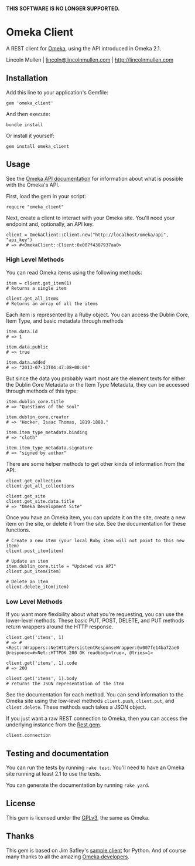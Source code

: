 **THIS SOFTWARE IS NO LONGER SUPPORTED.**

# Omeka Client

A REST client for [Omeka][], using the API introduced in Omeka 2.1.

Lincoln Mullen | lincoln@lincolnmullen.com | http://lincolnmullen.com

## Installation

Add this line to your application's Gemfile:

    gem 'omeka_client'

And then execute:

    bundle install

Or install it yourself:

    gem install omeka_client

## Usage

See the [Omeka API documentation][] for information about what is
possible with the Omeka's API.

First, load the gem in your script:

    require "omeka_client"

Next, create a client to interact with your Omeka site. You'll need your
endpoint and, optionally, an API key.

    client = OmekaClient::Client.new("http://localhost/omeka/api", "api_key")
    # => #<OmekaClient::Client:0x007f4307937aa0>

### High Level Methods

You can read Omeka items using the following methods:

    item = client.get_item(1)
    # Returns a single item

    client.get_all_items
    # Returns an array of all the items 

Each item is represented by a Ruby object. You can access the Dublin
Core, Item Type, and basic metadata through methods

    item.data.id
    # => 1

    item.data.public
    # => true

    item.data.added
    # => "2013-07-13T04:47:08+00:00"

But since the data you probably want most are the element texts for
either the Dublin Core Metadata or the Item Type Metadata, they can be
accessed through methods of this type:

    item.dublin_core.title
    # => "Questions of the Soul"

    item.dublin_core.creator
    # => "Hecker, Isaac Thomas, 1819-1888."

    item.item_type_metadata.binding
    # => "cloth"

    item.item_type_metadata.signature
    # => "signed by author"

There are some helper methods to get other kinds of information from the
API:

    client.get_collection
    client.get_all_collections

    client.get_site
    client.get_site.data.title
    # => "Omeka Development Site"

Once you have an Omeka item, you can update it on the site, create a new
item on the site, or delete it from the site. See the documentation for
these functions.

    # Create a new item (your local Ruby item will not point to this new item)
    client.post_item(item)

    # Update an item
    item.dublin_core.title = "Updated via API"
    client.put_item(item)

    # Delete an item
    client.delete_item(item)

### Low Level Methods

If you want more flexibility about what you're requesting, you can use
the lower-level methods. These basic PUT, POST, DELETE, and PUT methods
return wrappers around the HTTP response.

    client.get('items', 1)
    # => #<Rest::Wrappers::NetHttpPersistentResponseWrapper:0x007fe14ba72ae0 @response=#<Net::HTTPOK 200 OK readbody=true>, @tries=1>

    client.get('items', 1).code
    # => 200

    client.get('items', 1).body
    # returns the JSON representation of the item

See the documentation for each method. You can send information to the
Omeka site using the low-level methods `client.push`, `client.put`, and
`client.delete`. These methods each takes a JSON object.

If you just want a raw REST connection to Omeka, then you can access the
underlying instance from the [Rest gem][].

    client.connection

## Testing and documentation

You can run the tests by running `rake test`. You'll need to have an
Omeka site running at least 2.1 to use the tests.

You can generate the documentation by running `rake yard`.

## License

This gem is licensed under the [GPLv3][], the same as Omeka.

## Thanks

This gem is based on Jim Safley's [sample client][] for Python. And of
course many thanks to all the amazing [Omeka developers][].

  [Omeka]: http://omeka.org
  [Omeka API documentation]: http://omeka.readthedocs.org/en/latest/Reference/api/
  [Rest gem]: https://github.com/iron-io/rest
  [GPLv3]: http://www.gnu.org/licenses/gpl-3.0.html
  [sample client]: https://github.com/jimsafley/omeka-client-py
  [Omeka developers]: http://omeka.org/about/staff/
